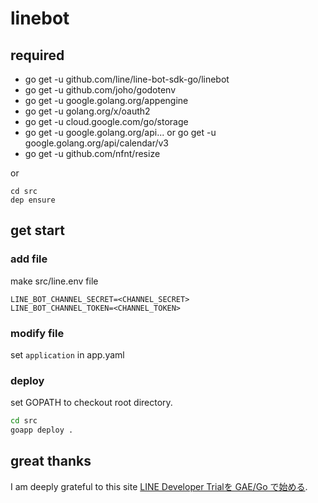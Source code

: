 # linebot

## required

- go get -u github.com/line/line-bot-sdk-go/linebot
- go get -u github.com/joho/godotenv
- go get -u google.golang.org/appengine
- go get -u golang.org/x/oauth2
- go get -u cloud.google.com/go/storage
- go get -u google.golang.org/api... or go get -u google.golang.org/api/calendar/v3
- go get -u github.com/nfnt/resize

or 

```
cd src
dep ensure
```

## get start

### add file

make src/line.env file

``` :line.env
LINE_BOT_CHANNEL_SECRET=<CHANNEL_SECRET>
LINE_BOT_CHANNEL_TOKEN=<CHANNEL_TOKEN>
```

### modify file

set `application` in app.yaml

### deploy

set GOPATH to checkout root directory.

```sh
cd src
goapp deploy .
```

## great thanks

I am deeply grateful to this site [LINE Developer Trialを GAE/Go で始める](http://qiita.com/koki_cheese/items/66980888d7e8755d01ec).
